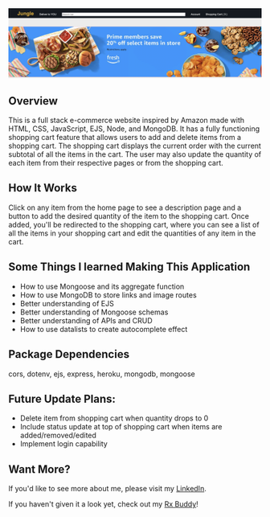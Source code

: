  <img src = "public/src/css/images/jungle.png">
  
  <h2>Overview</h2>
  
  This is a full stack e-commerce website inspired by Amazon made with HTML, CSS, JavaScript, EJS, Node, and MongoDB. It has a fully functioning shopping cart feature that allows users to add and delete items from a shopping cart. The shopping cart displays the current order with the current subtotal of all the items in the cart. The user may also update the quantity of each item from their respective pages or from the shopping cart.
  
  <h2>How It Works</h2>
  Click on any item from the home page to see a description page and a button to add the desired quantity of the item to the shopping cart. Once added, you'll be redirected to the shopping cart, where you can see a list of all the items in your shopping cart and edit the quantities of any item in the cart.
 
 
  <h2>Some Things I learned Making This Application</h2>
  
  <ul>
    <li>How to use Mongoose and its aggregate function</li>
    <li>How to use MongoDB to store links and image routes</li>
    <li>Better understanding of EJS</li>
    <li>Better understanding of Mongoose schemas</li>
    <li>Better understanding of APIs and CRUD</li>
    <li>How to use datalists to create autocomplete effect</li>
   </ul>

<h2>Package Dependencies</h2>
cors, dotenv, ejs, express, heroku, mongodb, mongoose

<h2>Future Update Plans:</h2>
    <ul>
        <li>Delete item from shopping cart when quantity drops to 0</li>
        <li>Include status update at top of shopping cart when items are added/removed/edited</li>
        <li>Implement login capability</li>
    </ul>


<h2>Want More?</h2>
If you'd like to see more about me, please visit my <a href="https://www.linkedin.com/in/icyparkinson/">LinkedIn</a>.

If you haven't given it a look yet, check out my <a href="https://rxbuddy.herokuapp.com/">Rx Buddy</a>!
    

